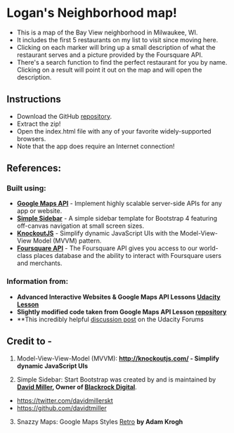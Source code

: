 # Logan's Neighborhood map!
* This is a map of the Bay View neighborhood in Milwaukee, WI.
* It includes the first 5 restaurants on my list to visit since moving here.
* Clicking on each marker will bring up a small description of what the restaurant serves and a picture provided by the Foursquare API.
* There's a search function to find the perfect restaurant for you by name. Clicking on a result will point it out on the map and will open the description.

## Instructions
* Download the GitHub [repository](https://github.com/loganbrick/neighborhood-map).
* Extract the zip!
* Open the index.html file with any of your favorite widely-supported browsers.
* Note that the app does require an Internet connection!

## References:
### Built using:
  * **[Google Maps API](https://developers.google.com/maps/)** - Implement highly scalable server-side APIs for any app or website.
  * **[Simple Sidebar](https://startbootstrap.com/template-overviews/simple-sidebar/)** - A simple sidebar template for Bootstrap 4 featuring off-canvas navigation at small screen sizes.
  * **[KnockoutJS](http://learn.knockoutjs.com/#/?tutorial=intro)** - Simplify dynamic JavaScript UIs with the Model-View-View Model (MVVM) pattern.
  * **[Foursquare API](https://developer.foursquare.com/)** - The Foursquare API gives you access to our world-class places database and the ability to interact with Foursquare users and merchants.
### Information from:
  * **Advanced Interactive Websites & Google Maps API Lessons [Udacity Lesson](http://udacity.com)**
  * **Slightly modified code taken from Google Maps API Lesson [repository](https://github.com/udacity/ud864)**
  * **This incredibly helpful [discussion post](https://discussions.udacity.com/t/thinking-through-and-building-the-neighborhood-map-project/220352) on the Udacity Forums


## Credit to -

1. Model-View-View-Model (MVVM): **http://knockoutjs.com/ - Simplify dynamic JavaScript UIs**

2. Simple Sidebar:
  Start Bootstrap was created by and is maintained by **[David Miller](http://davidmiller.io/), Owner of [Blackrock Digital](http://blackrockdigital.io/)**.
  * https://twitter.com/davidmillerskt
  * https://github.com/davidtmiller

3. Snazzy Maps: Google Maps Styles
  [Retro](https://snazzymaps.com/style/18/retro) **by Adam Krogh**